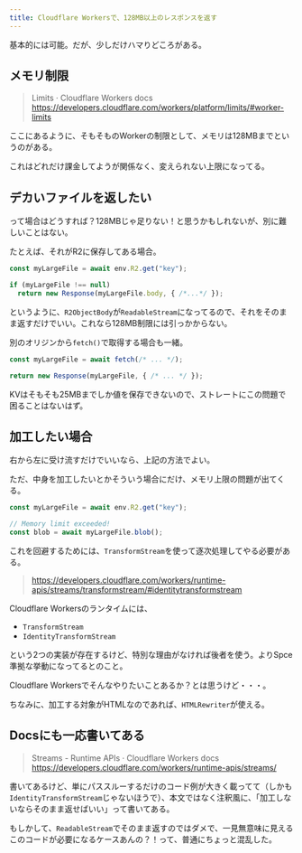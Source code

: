 ```yaml
---
title: Cloudflare Workersで、128MB以上のレスポンスを返す
---
```


基本的には可能。だが、少しだけハマりどころがある。

## メモリ制限

> Limits · Cloudflare Workers docs
> https://developers.cloudflare.com/workers/platform/limits/#worker-limits

ここにあるように、そもそものWorkerの制限として、メモリは128MBまでというのがある。

これはどれだけ課金してようが関係なく、変えられない上限になってる。

## デカいファイルを返したい

って場合はどうすれば？128MBじゃ足りない！と思うかもしれないが、別に難しいことはない。

たとえば、それがR2に保存してある場合。

```js
const myLargeFile = await env.R2.get("key");

if (myLargeFile !== null)
  return new Response(myLargeFile.body, { /*...*/ });
```

というように、`R2ObjectBody`が`ReadableStream`になってるので、それをそのまま返すだけでいい。これなら128MB制限には引っかからない。

別のオリジンから`fetch()`で取得する場合も一緒。

```js
const myLargeFile = await fetch(/* ... */);

return new Response(myLargeFile, { /* ... */ });
```

KVはそもそも25MBまでしか値を保存できないので、ストレートにこの問題で困ることはないはず。

## 加工したい場合

右から左に受け流すだけでいいなら、上記の方法でよい。

ただ、中身を加工したいとかそういう場合にだけ、メモリ上限の問題が出てくる。

```js
const myLargeFile = await env.R2.get("key");

// Memory limit exceeded!
const blob = await myLargeFile.blob();
```

これを回避するためには、`TransformStream`を使って逐次処理してやる必要がある。

> https://developers.cloudflare.com/workers/runtime-apis/streams/transformstream/#identitytransformstream

Cloudflare Workersのランタイムには、

- `TransformStream`
- `IdentityTransformStream`

という2つの実装が存在するけど、特別な理由がなければ後者を使う。よりSpce準拠な挙動になってるとのこと。

Cloudflare Workersでそんなやりたいことあるか？とは思うけど・・・。

ちなみに、加工する対象がHTMLなのであれば、`HTMLRewriter`が使える。

## Docsにも一応書いてある

> Streams - Runtime APIs · Cloudflare Workers docs
> https://developers.cloudflare.com/workers/runtime-apis/streams/

書いてあるけど、単にパススルーするだけのコード例が大きく載ってて（しかも`IdentityTransformStream`じゃないほうで）、本文ではなく注釈風に、「加工しないならそのまま返せばいい」って書いてある。

もしかして、`ReadableStream`でそのまま返すのではダメで、一見無意味に見えるこのコードが必要になるケースあんの？！って、普通にちょっと混乱した。
